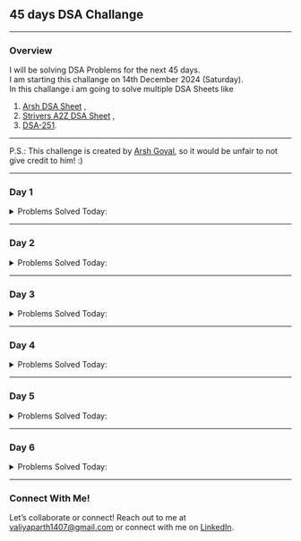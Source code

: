 ## 45 days DSA Challange

---

### Overview
I will be solving DSA Problems for the next 45 days.<br>
I am starting this challange on 14th December 2024 (Saturday).<br>
In this challange i am going to solve multiple DSA Sheets like 
1. [Arsh DSA Sheet](https://www.proelevate.in/dsa-practice/arsh-dsa-sheet) ,
2. [Strivers A2Z DSA Sheet](https://takeuforward.org/strivers-a2z-dsa-course/strivers-a2z-dsa-course-sheet-2) ,
3. [DSA-251](https://www.propeers.in/roadmaps/657d7e45e3609127743ec629).

---

P.S.: This challenge is created by [Arsh Goyal](https://www.youtube.com/@ArshGoyal), so it would be unfair to not give credit to him! :)

---

### Day 1
<details>
  <summary>Problems Solved Today:</summary>
  
  - [Remove Duplicates from Sorted Array](https://leetcode.com/problems/remove-duplicates-from-sorted-array) {1, 2}
  - [Best Time to Buy and Sell Stock](https://leetcode.com/problems/best-time-to-buy-and-sell-stock) {1}
  - [Check if Array Is Sorted and Rotated](https://leetcode.com/problems/check-if-array-is-sorted-and-rotated) {2}
  - [Second largest element in the array](https://www.naukri.com/code360/problems/second-largest-element-in-the-array_873375) {3}
  - [Rotate array](https://www.naukri.com/code360/problems/rotate-array_1230543) {3}
</details>

---

### Day 2
<details>
  <summary>Problems Solved Today:</summary>

  - [Two Sum](https://leetcode.com/problems/two-sum/description/) {1}
  - [Move Zeroes](https://leetcode.com/problems/move-zeroes/description/) {1}
  - [Valid Parentheses](https://leetcode.com/problems/valid-parentheses/description/) {1}
  - [Duplicate Character in String](https://www.geeksforgeeks.org/print-all-the-duplicates-in-the-input-string/) {1}
  - [Find the Index of the First Occurrence in a String](https://leetcode.com/problems/find-the-index-of-the-first-occurrence-in-a-string/description/) {1}
</details>

--- 

### Day 3
<details>
  <summary>Problems Solved Today:</summary>
  
  - [Non-Decreasing Array](https://www.naukri.com/code360/problems/non-decreasing-array_699920?utm_source=youtube&utm_medium=affiliate&utm_campaign=parikh_youtube) {3}
  - [Equilibrium Index](https://www.naukri.com/code360/problems/equilibrium-index_893014) {3}
  - [Longest Common Prefix](https://leetcode.com/problems/longest-common-prefix/description/) {1}
  - [Sort Colors](https://leetcode.com/problems/sort-colors/) {1}
  - [Set Matrix Zeroes](https://leetcode.com/problems/set-matrix-zeroes/description/) {1}
  - [Find All Duplicates in an Array](https://leetcode.com/problems/find-all-duplicates-in-an-array/description/) {1}

</details>

---

### Day 4
<details>
  <summary>Problems Solved Today:</summary>

  - [3 Sum](https://leetcode.com/problems/3sum/) {1}
  - [Subarray Sums Divisible by K](https://leetcode.com/problems/subarray-sums-divisible-by-k/description/) {1}
  - [Maximum Product of Three Numbers](https://leetcode.com/problems/maximum-product-of-three-numbers/description/) {1}
  - [First Missing Positive](https://www.naukri.com/code360/problems/first-missing-positive_699946) {3}
</details>  

---

### Day 5
<details>
  <summary>Problems Solved Today:</summary>

  - [Container With Most Water](https://leetcode.com/problems/container-with-most-water/description/) {1}
  - [Product Array Puzzle](https://geeksforgeeks.org/problems/product-array-puzzle4525/1) {1}
</details>

--- 

### Day 6
<details>
  <summary>Problems Solved Today:</summary>

  - [Chocolate Distribution](https://www.geeksforgeeks.org/problems/chocolate-distribution-problem3825/1) {1}
  - [Jump Game](https://leetcode.com/problems/jump-game/) {1}
  - [Excel Sheet Column Title](https://leetcode.com/problems/excel-sheet-column-title/description/) {1}
  - [Ceiling in a sorted array](https://www.geeksforgeeks.org/ceiling-in-a-sorted-array/) {1}

</details>

---

### Connect With Me!
Let’s collaborate or connect! Reach out to me at valiyaparth1407@gmail.com or connect with me on [LinkedIn](www.linkedin.com/in/parthvaliya).



